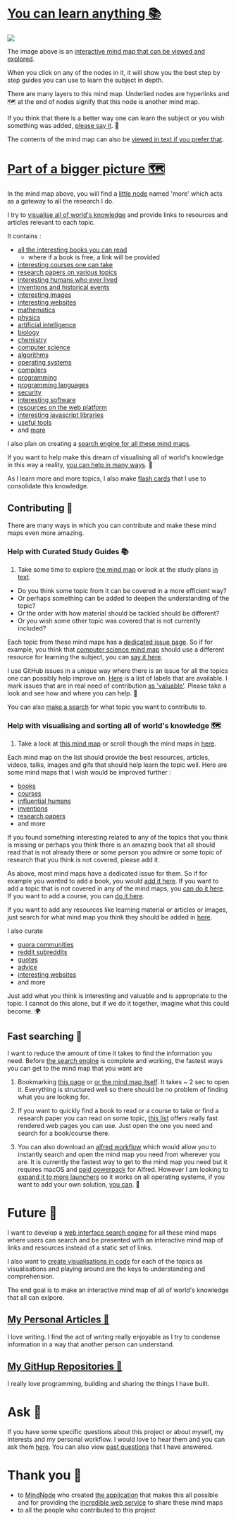 # [You can learn anything 📚](http://bit.ly/learning-mindmaps)

![](http://i.imgur.com/fDJWY0u.png)

The image above is an [interactive mind map that can be viewed and explored](https://my.mindnode.com/KdeMPbxs8KPixsa5YUq5cphqJnQg81vpHaXcDX2i#424.5,-511.2,0). 

When you click on any of the nodes in it, it will show you the best step by step guides you can use to learn the subject in depth. 

There are many layers to this mind map. Underlied nodes are hyperlinks and 🗺 at the end of nodes signify that this node is another mind map.

If you think that there is a better way one can learn the subject or you wish something was added, [please say it](https://github.com/nikitavoloboev/knowledge-map#contributing-). 💙

The contents of the mind map can also be [viewed in text if you prefer that](https://github.com/nikitavoloboev/knowledge-map/tree/master/study-plans).

# [Part of a bigger picture 🗺️](https://my.mindnode.com/YyJtZap3S6BLzLq8FvBqcDM1fpzom5JfeXripa9w#-73.3,-355.0,2)

In the mind map above, you will find a [little node](https://my.mindnode.com/YyJtZap3S6BLzLq8FvBqcDM1fpzom5JfeXripa9w#-73.3,-355.0,2) named 'more' which acts as a gateway to all the research I do.

I try to [visualise all of world's knowledge](http://nikitavoloboev.xyz/knowledge-map/all-mindmaps/) and provide links to resources and articles relevant to each topic. 

It contains :

- [all the interesting books you can read](http://nikitavoloboev.xyz/knowledge-map/research/books/) 
	- where if a book is free, a link will be provided
- [interesting courses one can take](http://nikitavoloboev.xyz/knowledge-map/research/courses/)
- [research papers on various topics](http://nikitavoloboev.xyz/knowledge-map/research/research-papers/)
- [interesting humans who ever lived](http://nikitavoloboev.xyz/knowledge-map/research/humans/)
- [inventions and historical events](http://nikitavoloboev.xyz/knowledge-map/research/history/)
- [interesting images](http://nikitavoloboev.xyz/knowledge-map/research/images/)
- [interesting websites](http://nikitavoloboev.xyz/knowledge-map/research/websites/)
- [mathematics](http://nikitavoloboev.xyz/knowledge-map/research/math/)
- [physics](http://nikitavoloboev.xyz/knowledge-map/research/physics/)
- [artificial intelligence](http://nikitavoloboev.xyz/knowledge-map/research/ai/)
- [biology](http://nikitavoloboev.xyz/knowledge-map/research/biology/)
- [chemistry](http://nikitavoloboev.xyz/knowledge-map/research/chemistry/)
- [computer science](http://nikitavoloboev.xyz/knowledge-map/research/computer-science/)
- [algorithms](http://nikitavoloboev.xyz/knowledge-map/research/algorithms/)
- [operating systems](http://nikitavoloboev.xyz/knowledge-map/research/operating-systems/)
- [compilers](http://nikitavoloboev.xyz/knowledge-map/research/compilers/)
- [programming](http://nikitavoloboev.xyz/research/knowledge-map/programming/)
- [programming languages](http://nikitavoloboev.xyz/knowledge-map/research/programming-languages/)
- [security](http://nikitavoloboev.xyz/knowledge-map/research/security/)
- [interesting software](http://nikitavoloboev.xyz/knowledge-map/research/programs/)
- [resources on the web platform](http://nikitavoloboev.xyz/knowledge-map/research/web/)
- [interesting javascript libraries](http://nikitavoloboev.xyz/knowledge-map/research/js-libraries/)
- [useful tools](http://nikitavoloboev.xyz/knowledge-map/research/tools/)
- and [more](http://nikitavoloboev.xyz/knowledge-map/all-mindmaps/) 

I also plan on creating a [search engine for all these mind maps](https://github.com/nikitavoloboev/knowledge-map-search-engine).  

If you want to help make this dream of visualising all of world's knowledge in this way a reality, [you can help in many ways](https://github.com/nikitavoloboev/knowledge-map#contributing-). 💙

As I learn more and more topics, I also make [flash cards](https://github.com/nikitavoloboev/research/tree/master/anki) that I use to consolidate this knowledge.

## Contributing 🎉

There are many ways in which you can contribute and make these mind maps even more amazing.

### Help with Curated Study Guides 📚

1. Take some time to explore [the mind map](http://bit.ly/learning-mindmaps) or look at the study plans [in text](https://github.com/nikitavoloboev/knowledge-map/tree/master/study-plans).

- Do you think some topic from it can be covered in a more efficient way? 
- Or perhaps something can be added to deepen the understanding of the topic? 
- Or the order with how material should be tackled should be different?
- Or you wish some other topic was covered that is not currently included?

Each topic from these mind maps has a [dedicated issue page](https://github.com/nikitavoloboev/knowledge-map/issues?q=is%3Aopen+is%3Aissue+label%3Astudy-plan). So if for example, you think that [computer science mind map](https://my.mindnode.com/QKWtVCHyuwbZnuxdtzZhXxs4wp8St7GeiLbKMzQU#803.3,-239.9,2) should use a different resource for learning the subject, you can [say it here](https://github.com/nikitavoloboev/knowledge-map/issues/424). 

I use GitHub issues in a unique way where there is an issue for all the topics one can possibly help improve on. [Here](https://github.com/nikitavoloboev/knowledge-map/labels) is a list of labels that are available. I mark issues that are in real need of contribution [as 'valuable'](https://github.com/nikitavoloboev/knowledge-map/issues?q=is%3Aopen+is%3Aissue+label%3Avaluable). Please take a look and see how and where you can help. 💙

You can also [make a search](http://i.imgur.com/vLk6PaZ.png) for what topic you want to contribute to.

### Help with visualising and sorting all of world's knowledge 🗺️

1. Take a look at [this mind map](https://my.mindnode.com/YyJtZap3S6BLzLq8FvBqcDM1fpzom5JfeXripa9w) or scroll though the mind maps in [here](http://nikitavoloboev.xyz/knowledge-map/all-mindmaps/).

Each mind map on the list should provide the best resources, articles, videos, talks, images and gifs that should help learn the topic well. Here are some mind maps that I wish would be improved further : 

- [books](http://nikitavoloboev.xyz/knowledge-map/books/)
- [courses](http://nikitavoloboev.xyz/knowledge-map/courses/)
- [influential humans](http://nikitavoloboev.xyz/knowledge-map/humans/)
- [inventions](http://nikitavoloboev.xyz/knowledge-map/history/)
- [research papers](http://nikitavoloboev.xyz/knowledge-map/research-papers/) 
- and more 

If you found something interesting related to any of the topics that you think is missing or perhaps you think there is an amazing book that all should read that is not already there or some person you admire or some topic of research that you think is not covered, please add it.

As above, most mind maps have a dedicated issue for them. So if for example you wanted to add a book, you would [add it here](https://github.com/nikitavoloboev/knowledge-map/issues/24). If you want to add a topic that is not covered in any of the mind maps, you [can do it here](https://github.com/nikitavoloboev/knowledge-map/issues/359). If you want to add a course, you can [do it here](https://github.com/nikitavoloboev/knowledge-map/issues/10).

If you want to add any resources like learning material or articles or images, just search for what mind map you think they should be added in [here](https://github.com/nikitavoloboev/knowledge-map/issues?q=is%3Aopen+is%3Aissue+label%3Aresources).

I also curate 

- [quora communities](https://my.mindnode.com/podGZSe7quPx5sFTPiEYugDpLBKVpVJsP9gPucdu#1629.3,547.0,2)
- [reddit subreddits](https://my.mindnode.com/7GcutaqJUbnUuyjRsopqkPhyaaNa1BMmhao6pbf8#61.2,-463.6,2)
- [quotes](https://my.mindnode.com/xenLnUXMQeADRoGCU9uCj5HgesBkbxvMzrLfU2pN#-5579.7,-1170.2,4)
- [advice](https://my.mindnode.com/mUBqDGqqUnz2up9oz3Q55NzAQfcc3tDER3vyH7XG#-938.8,-3010.0,3)
- [interesting websites](https://my.mindnode.com/y4oVGAm2vzypkm3sxqzxVySu5VzN8bRhzRzPQeLs#1370.4,-1428.7,2)
- and more

Just add what you think is interesting and valuable and is appropriate to the topic. I cannot do this alone, but if we do it together, imagine what this could become. 🌍


## Fast searching 🔎

I want to reduce the amount of time it takes to find the information you need. Before [the search engine](https://github.com/nikitavoloboev/knowledge-map-search-engine) is complete and working, the fastest ways you can get to the mind map that you want are

1. Bookmarking [this page](https://github.com/nikitavoloboev/knowledge-map) or [or the mind map itself](http://bit.ly/learning-mindmaps). It takes ~ 2 sec to open it. Everything is structured well so there should be no problem of finding what you are looking for.

1. If you want to quickly find a book to read or a course to take or find a research paper you can read on some topic, [this list](https://github.com/nikitavoloboev/knowledge-map#part-of-a-bigger-picture-%EF%B8%8F) offers really fast rendered web pages you can use. Just open the one you need and search for a book/course there.

3. You can also download an [alfred workflow](https://github.com/nikitavoloboev/alfred-knowledge-map) which would allow you to instantly search and open the mind map you need from wherever you are. It is currently the fastest way to get to the mind map you need but it requires macOS and [paid powerpack](https://www.alfredapp.com/powerpack/) for Alfred. However I am looking to [expand it to more launchers](https://github.com/nikitavoloboev/alfred-knowledge-map#help-improve-and-extend-it-) so it works on all operating systems, if you want to add your own solution, [you can](https://github.com/nikitavoloboev/alfred-knowledge-map#help-improve-and-extend-it-). 💙

# Future 🚀

I want to develop a [web interface search engine](https://github.com/nikitavoloboev/knowledge-map-search-engine) for all these mind maps where users can search and be presented with an interactive mind map of links and resources instead of a static set of links. 

I also want to [create visualisations in code](https://github.com/nikitavoloboev/knowledge-map-code) for each of the topics as visualisations and playing around are the keys to understanding and comprehension. 

The end goal is to make an interactive mind map of all of world's knowledge that all can exlpore.

## [My Personal Articles 📖](https://my.mindnode.com/aMjDG6PmWaH8zKmTmxoTzLvXSgysdi1nBiRYuVnd#231.9,-490.8,0)

I love writing. I find the act of writing really enjoyable as I try to condense information in a way that another person can understand. 

## [My GitHup Repositories 👾](https://my.mindnode.com/47Fqmxya1dst3tfubcxAFoFmepQuxpsKCXPemds8#-11.3,-979.7,1)

I really love programming, building and sharing the things I have built. 

 
# Ask 💬

If you have some specific questions about this project or about myself, my interests and my personal workflow. I would love to hear them and you can ask them [here](https://github.com/nikitavoloboev/ama/issues/new). You can also view [past questions](https://github.com/nikitavoloboev/ama/issues?q=is%3Aissue+is%3Aclosed) that I have answered. 

# Thank you 💙

- to [MindNode](https://mindnode.com/) who created [the application](https://itunes.apple.com/app/id992076693?mt=12&ign-mpt=uo%3D4) that makes this all possible and for providing the [incredible web service](https://my.mindnode.com/) to share these mind maps
- to all the people who contributed to this project



